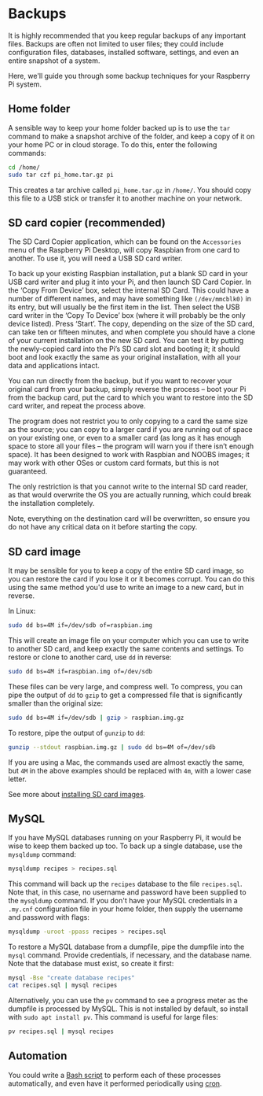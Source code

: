 # Backups

It is highly recommended that you keep regular backups of any important files. Backups are often not limited to user files; they could include configuration files, databases, installed software, settings, and even an entire snapshot of a system.

Here, we'll guide you through some backup techniques for your Raspberry Pi system.

## Home folder

A sensible way to keep your home folder backed up is to use the `tar` command to make a snapshot archive of the folder, and keep a copy of it on your home PC or in cloud storage. To do this, enter the following commands:

```bash
cd /home/
sudo tar czf pi_home.tar.gz pi
```

This creates a tar archive called `pi_home.tar.gz` in `/home/`. You should copy this file to a USB stick or transfer it to another machine on your network.

## SD card copier (recommended)

The SD Card Copier application, which can be found on the `Accessories` menu of the Raspberry Pi Desktop, will copy Raspbian from one card to another. To use it, you will need a USB SD card writer.

To back up your existing Raspbian installation, put a blank SD card in your USB card writer and plug it into your Pi, and then launch SD Card Copier. In the ‘Copy From Device’ box, select the internal SD Card. This could have a number of different names, and may have something like `(/dev/mmcblk0)` in its entry, but will usually be the first item in the list. Then select the USB card writer in the ‘Copy To Device’ box (where it will probably be the only device listed). Press ‘Start’. The copy, depending on the size of the SD card, can take ten or fifteen minutes, and when complete you should have a clone of your current installation on the new SD card. You can test it by putting the newly-copied card into the Pi’s SD card slot and booting it; it should boot and look exactly the same as your original installation, with all your data and applications intact.

You can run directly from the backup, but if you want to recover your original card from your backup, simply reverse the process – boot your Pi from the backup card, put the card to which you want to restore into the SD card writer, and repeat the process above.

The program does not restrict you to only copying to a card the same size as the source; you can copy to a larger card if you are running out of space on your existing one, or even to a smaller card (as long as it has enough space to store all your files – the program will warn you if there isn’t enough space). It has been designed to work with Raspbian and NOOBS images; it may work with other OSes or custom card formats, but this is not guaranteed.

The only restriction is that you cannot write to the internal SD card reader, as that would overwrite the OS you are actually running, which could break the installation completely.

Note, everything on the destination card will be overwritten, so ensure you do not have any critical data on it before starting the copy.

## SD card image

It may be sensible for you to keep a copy of the entire SD card image, so you can restore the card if you lose it or it becomes corrupt. You can do this using the same method you'd use to write an image to a new card, but in reverse.

In Linux:

```bash
sudo dd bs=4M if=/dev/sdb of=raspbian.img
```

This will create an image file on your computer which you can use to write to another SD card, and keep exactly the same contents and settings. To restore or clone to another card, use `dd` in reverse:

```bash
sudo dd bs=4M if=raspbian.img of=/dev/sdb
```

These files can be very large, and compress well. To compress, you can pipe the output of `dd` to `gzip` to get a compressed file that is significantly smaller than the original size:

```bash
sudo dd bs=4M if=/dev/sdb | gzip > raspbian.img.gz
```

To restore, pipe the output of `gunzip` to `dd`:

```bash
gunzip --stdout raspbian.img.gz | sudo dd bs=4M of=/dev/sdb
```

If you are using a Mac, the commands used are almost exactly the same, but `4M` in the above examples should be replaced with `4m`, with a lower case letter.

See more about [installing SD card images](../../installation/installing-images/README.md).

## MySQL

If you have MySQL databases running on your Raspberry Pi, it would be wise to keep them backed up too. To back up a single database, use the `mysqldump` command:

```bash
mysqldump recipes > recipes.sql
```

This command will back up the `recipes` database to the file `recipes.sql`. Note that, in this case, no username and password have been supplied to the `mysqldump` command. If you don't have your MySQL credentials in a `.my.cnf` configuration file in your home folder, then supply the username and password with flags:

```bash
mysqldump -uroot -ppass recipes > recipes.sql
```

To restore a MySQL database from a dumpfile, pipe the dumpfile into the `mysql` command. Provide credentials, if necessary, and the database name. Note that the database must exist, so create it first:

```bash
mysql -Bse "create database recipes"
cat recipes.sql | mysql recipes
```

Alternatively, you can use the `pv` command to see a progress meter as the dumpfile is processed by MySQL. This is not installed by default, so install with `sudo apt install pv`. This command is useful for large files:

```bash
pv recipes.sql | mysql recipes
```


## Automation

You could write a [Bash script](../usage/scripting.md) to perform each of these processes automatically, and even have it performed periodically using [cron](../usage/cron.md).
